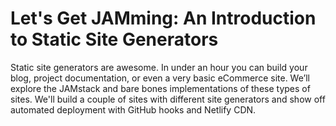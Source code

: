 # Let's Get JAMming: An Introduction to Static Site Generators

Static site generators are awesome. In under an hour you can build your blog, project documentation, or even a very basic eCommerce site. We’ll explore the JAMstack and bare bones implementations of these types of sites. We'll build a couple of sites with different site generators and show off automated deployment with GitHub hooks and Netlify CDN.